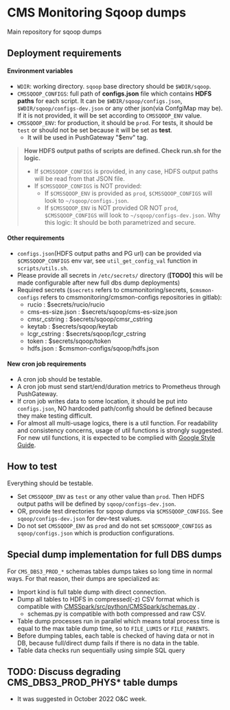 # CMS Monitoring Sqoop dumps

Main repository for sqoop dumps

## Deployment requirements

#### Environment variables

- `WDIR`: working directory. `sqoop` base directory should be `$WDIR/sqoop`.
- `CMSSQOOP_CONFIGS`: full path of **configs.json** file which contains **HDFS paths** for each script. It can
  be `$WDIR/sqoop/configs.json`, `$WDIR/sqoop/configs-dev.json` or any other json(via ConfgiMap may be). If it is not provided, it will be set according to `CMSSQOOP_ENV` value.
- `CMSSQOOP_ENV`: for production, it should be `prod`. For tests, it should be `test` or should not be set because it will be set as **test**.
  - It will be used in PushGateway "$env" tag.


> **How HDFS output paths of scripts are defined. Check run.sh for the logic.**
>
> - If `$CMSSQOOP_CONFIGS` is provided, in any case, HDFS output paths will be read from that JSON file.
> - If `$CMSSQOOP_CONFIGS` is NOT provided:
>     - If `$CMSSQOOP_ENV` is provided as `prod`, `$CMSSQOOP_CONFIGS` will look to `~/sqoop/configs.json`.
>     - If `$CMSSQOOP_ENV` is NOT provided OR NOT `prod`, `$CMSSQOOP_CONFIGS` will look to `~/sqoop/configs-dev.json`.
> Why this logic: It should be both parametrized and secure.


#### Other requirements

- `configs.json`(HDFS output paths and PG url) can be provided via `$CMSSQOOP_CONFIGS` env var, see `util_get_config_val` function
  in `scripts/utils.sh`.
- Please provide all secrets in `/etc/secrets/` directory (**[TODO]** this will be made configurable after new full dbs dump deployments)
- Required secrets (`$secrets` refers to cmsmonitoring/secrets, `$cmsmon-configs` refers to
  cmsmonitoring/cmsmon-configs repositories in gitlab):
    - rucio : $secrets/rucio/rucio
    - cms-es-size.json : $secrets/sqoop/cms-es-size.json
    - cmsr_cstring : $secrets/sqoop/cmsr_cstring
    - keytab : $secrets/sqoop/keytab
    - lcgr_cstring : $secrets/sqoop/lcgr_cstring
    - token : $secrets/sqoop/token
    - hdfs.json : $cmsmon-configs/sqoop/hdfs.json

#### New cron job requirements

- A cron job should be testable.
- A cron job must send start/end/duration metrics to Prometheus through PushGateway.
- If cron job writes data to some location, it should be put into `configs.json`, NO hardcoded path/config should be
  defined because they make testing difficult.
- For almost all multi-usage logics, there is a util function. For readability and consistency concerns, usage of util
  functions is strongly suggested. For new util functions, it is expected to be complied
  with [Google Style Guide](https://google.github.io/styleguide/shellguide.html).

## How to test

Everything should be testable.

- Set `CMSSQOOP_ENV` as `test` or any other value than `prod`. Then HDFS output paths will be defined by `sqoop/configs-dev.json`.
- OR, provide test directories for sqoop dumps via `$CMSSQOOP_CONFIGS`. See `sqoop/configs-dev.json` for dev-test values.
- Do not set `CMSSQOOP_ENV` as `prod` and do not set `$CMSSQOOP_CONFIGS` as `sqoop/configs.json` which is production configurations.

## Special dump implementation for full DBS dumps

For `CMS_DBS3_PROD_*` schemas tables dumps takes so long time in normal ways. For that reason, their dumps are specialized as:

- Import kind is full table dump with direct connection.
- Dump all tables to HDFS in compressed(-z) CSV format which is compatible with
  [CMSSpark/src/python/CMSSpark/schemas.py](https://github.com/dmwm/CMSSpark/blob/master/src/python/CMSSpark/schemas.py)
  .
    - schemas.py is compatible with both compressed and raw CSV.
- Table dump processes run in parallel which means total process time is equal to the max table dump time, so
  to `FILE_LUMIS` or `FILE_PARENTS`.
- Before dumping tables, each table is checked of having data or not in DB, because full/direct dump fails if there is
  no data
  in the table.
- Table data checks run sequentially using simple SQL query

## TODO: Discuss degrading CMS_DBS3_PROD_PHYS* table dumps

- It was suggested in October 2022 O&C week.
